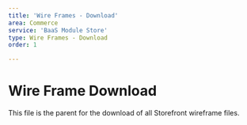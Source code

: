 ```yaml
---
title: 'Wire Frames - Download'
area: Commerce
service: 'BaaS Module Store'
type: Wire Frames - Download
order: 1

---
```


# Wire Frame Download

This file is the parent for the download of all Storefront wireframe files.

